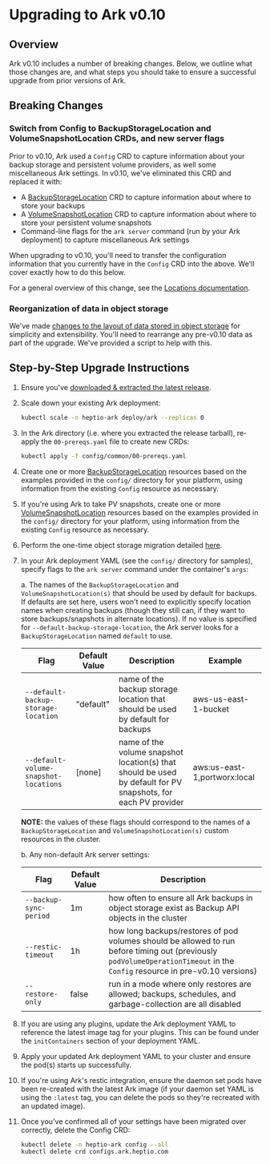 # Upgrading to Ark v0.10

## Overview

Ark v0.10 includes a number of breaking changes. Below, we outline what those changes are, and what steps you should take to ensure
a successful upgrade from prior versions of Ark.

## Breaking Changes

### Switch from Config to BackupStorageLocation and VolumeSnapshotLocation CRDs, and new server flags

Prior to v0.10, Ark used a `Config` CRD to capture information about your backup storage and persistent volume providers, as well
some miscellaneous Ark settings. In v0.10, we've eliminated this CRD and replaced it with:

- A [BackupStorageLocation][1] CRD to capture information about where to store your backups
- A [VolumeSnapshotLocation][2] CRD to capture information about where to store your persistent volume snapshots
- Command-line flags for the `ark server` command (run by your Ark deployment) to capture miscellaneous Ark settings

When upgrading to v0.10, you'll need to transfer the configuration information that you currently have in the `Config` CRD
into the above. We'll cover exactly how to do this below.

For a general overview of this change, see the [Locations documentation][4].

### Reorganization of data in object storage

We've made [changes to the layout of data stored in object storage][3] for simplicity and extensibility. You'll need to
rearrange any pre-v0.10 data as part of the upgrade. We've provided a script to help with this.

## Step-by-Step Upgrade Instructions

1. Ensure you've [downloaded & extracted the latest release][5].

1. Scale down your existing Ark deployment:
    ```bash
    kubectl scale -n heptio-ark deploy/ark --replicas 0
    ```

1. In the Ark directory (i.e. where you extracted the release tarball), re-apply the `00-prereqs.yaml` file to create new CRDs:
    ```bash
    kubectl apply -f config/common/00-prereqs.yaml
    ```

1. Create one or more [BackupStorageLocation][1] resources based on the examples provided in the `config/` directory for your platform, using information from the existing `Config` resource as necessary.

1. If you're using Ark to take PV snapshots, create one or more [VolumeSnapshotLocation][2] resources based on the examples provided in the `config/` directory for your platform, using information from the existing `Config` resource as necessary.

1. Perform the one-time object storage migration detailed [here][3].

1. In your Ark deployment YAML (see the `config/` directory for samples), specify flags to the `ark server` command under the container's `args`:

    a. The names of the `BackupStorageLocation` and `VolumeSnapshotLocation(s)` that should be used by default for backups. If defaults are set here, 
    users won't need to explicitly specify location names when creating backups (though they still can, if they want to store backups/snapshots in
    alternate locations). If no value is specified for `--default-backup-storage-location`, the Ark server looks for a `BackupStorageLocation` 
    named `default` to use.

    Flag | Default Value | Description | Example
    ---- | ------------- | ----------- | -------
    `--default-backup-storage-location` | "default" | name of the backup storage location that should be used by default for backups | aws-us-east-1-bucket
    `--default-volume-snapshot-locations` | [none] | name of the volume snapshot location(s) that should be used by default for PV snapshots, for each PV provider | aws:us-east-1,portworx:local

    **NOTE:** the values of these flags should correspond to the names of a `BackupStorageLocation` and `VolumeSnapshotLocation(s)` custom resources
    in the cluster.

    b. Any non-default Ark server settings:

    Flag | Default Value | Description
    ---- | ------------- | -----------
    `--backup-sync-period` | 1m | how often to ensure all Ark backups in object storage exist as Backup API objects in the cluster
    `--restic-timeout` | 1h | how long backups/restores of pod volumes should be allowed to run before timing out (previously `podVolumeOperationTimeout` in the `Config` resource in pre-v0.10 versions)
    `--restore-only` | false | run in a mode where only restores are allowed; backups, schedules, and garbage-collection are all disabled

1. If you are using any plugins, update the Ark deployment YAML to reference the latest image tag for your plugins. This can be found under the `initContainers` section of your deployment YAML.

1. Apply your updated Ark deployment YAML to your cluster and ensure the pod(s) starts up successfully.

1. If you're using Ark's restic integration, ensure the daemon set pods have been re-created with the latest Ark image (if your daemon set YAML is using the `:latest` tag, you can delete the pods so they're recreated with an updated image).

1. Once you've confirmed all of your settings have been migrated over correctly, delete the Config CRD:
    ```bash
    kubectl delete -n heptio-ark config --all
    kubectl delete crd configs.ark.heptio.com
    ```


[1]: api-types/backupstoragelocation.md
[2]: api-types/volumesnapshotlocation.md
[3]: storage-layout-reorg-v0.10.md
[4]: locations.md
[5]: get-started.md#download
